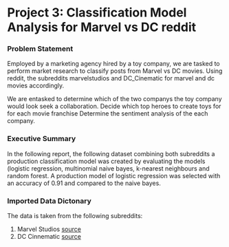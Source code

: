 # Project 3: Classification Model Analysis for Marvel vs DC reddit

### Problem Statement ###

Employed by a marketing agency hired by a toy company, we are tasked to perform market research to classify posts from Marvel vs DC movies. Using reddit, the subreddits marvelstudios and DC_Cinematic for marvel and dc movies accordingly.

We are entasked to determine which of the two companys the toy company would look seek a collaboration.
Decide which top heroes to create toys for for each movie franchise
Determine the sentiment analysis of the each company.

### Executive Summary ###

In the following report, the following dataset combining both subreddits a production classification model was created by evaluating the models (logistic regression, 
multinomial naive bayes, k-nearest neighbours and random forest. A production model of logistic regression was selected with an accuracy of 0.91 and compared to the naive bayes.
 

### Imported Data Dictonary ###

The data is taken from the following subreddits:
1. Marvel Studios [source](https://www.reddit.com/r/marvelstudios/)
2. DC Cinnematic [source](https://www.reddit.com/r/DC_Cinematic/)
